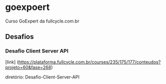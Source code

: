 # goexpoert

Curso GoExpert da fullcycle.com.br

## Desafios

### Desafio Client Server API

[link] (https://plataforma.fullcycle.com.br/courses/235/175/177/conteudos?projeto=60&fase=268)

diretório: Desafio-Client-Server-API